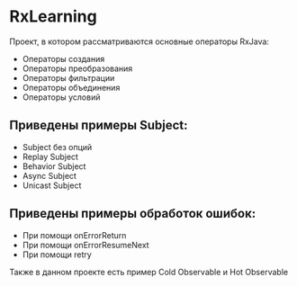 # RxLearning
Проект, в котором рассматриваются основные операторы RxJava:

- Операторы создания
- Операторы преобразования
- Операторы фильтрации
- Операторы объединения
- Операторы условий

## Приведены примеры Subject:

- Subject без опций
- Replay Subject
- Behavior Subject
- Async Subject
- Unicast Subject

## Приведены примеры обработок ошибок:
 
 - При помощи onErrorReturn
 - При помощи  onErrorResumeNext
 - При помощи retry

Также в данном проекте есть пример Cold Observable и Hot Observable
